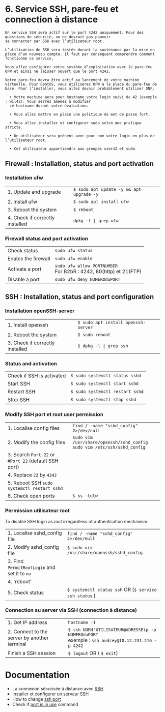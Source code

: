 # 6. Service SSH, pare-feu et connection à distance

```
Un service SSH sera actif sur le port 4242 uniquement. Pour des questions de sécurité, on ne devrait pas pouvoir 
se connecter par SSH avec l’utilisateur root.

L’utilisation de SSH sera testée durant la soutenance par la mise en
place d’un nouveau compte. Il faut par conséquent comprendre comment
fonctionne ce service.

Vous allez configurer votre système d’exploitation avec le pare-feu UFW et ainsi ne laisser ouvert que le port 4242.

Votre pare-feu devra être actif au lancement de votre machine
virtuelle. Pour CentOS, vous utiliserez UFW à la place du pare-feu de
base. Pour l’installer, vous allez devoir probablement utiliser DNF.

  • Votre machine aura pour hostname votre login suivi de 42 (exemple : wil42). Vous serrez amenez à modifier 
  ce hostname durant votre évaluation.

  • Vous allez mettre en place une politique de mot de passe fort.

  • Vous allez installer et configurer sudo selon une pratique stricte.

  • Un utilisateur sera présent avec pour nom votre login en plus de l’utilisateur root.

  • Cet utilisateur appartiendra aux groupes user42 et sudo.
```

## Firewall : Installation, status and port activation

### Installation ufw

|                                 |                                            |
| ------------------------------- | ------------------------------------------ |
| 1. Update and upgrade           | `$ sudo apt update -y && apt upgrade -y` 
| 2. Install ufw                  | `$ sudo apt install ufw`
| 3. Reboot the system            | `$ reboot`
| 4. Check if correctly installed | `dpkg -l \| grep ufw`


### Firewall status and port activation

|                                 |                                            |
| ------------------------------- | ------------------------------------------ |
| Check status                    | `sudo ufw status`
| Enable the firewall             | `sudo ufw enable`
| Activate a port                 | `sudo ufw allow PORTNUMBER` <br>                                                                                                                                  For B2bR : 4242, 80(http) et 21(FTP)
| Disable a port                  | `sudo ufw deny NUMÉROduPORT`      
      

## SSH : Installation, status and port configuration

### Installation openSSH-server

|                                  |                                            |
| -------------------------------- | ------------------------------------------ |
| 1. Install openssh               | `$ sudo apt install openssh-server`
| 2. Reboot the system             | `$ sudo reboot`
| 3. Check if correctly installed  | `$ dpkg -l \| grep ssh`


### Status and activation

|                                    |                                            |
| ---------------------------------- | ------------------------------------------ |
| Check if SSH is activated          | `$ sudo systemctl status sshd`
| Start SSH                          | `$ sudo systemctl start sshd`
| Restart SSH                        | `$ sudo systemctl restart sshd`
| Stop SSH                           | `$ sudo systemctl stop sshd`

### Modify SSH port et root user permission

|                                 |                                            |
| ------------------------------- | ------------------------------------------ |
| 1. Localise config files        | `find / -name "sshd_config" 2>/dev/null`
| 2. Modify the config files      | `sudo vim /usr/share/openssh/sshd_config` <br>                                                                                                                   `sudo vim /etc/ssh/sshd_config`
| 3. Search `Port 22` or `#Port 22` (default SSH port)
| 4. Replace `22` by `4242`
| 5. Reboot SSH `sudo systemctl restart sshd`
| 6. Check open ports             | `$ ss -tulw`

### Permission utilisateur root

To disable SSH login as root irregardless of authentication mechanism

|                                 |                                                    |
| ------------------------------- | -------------------------------------------------- |
| 1. Localise sshd_config file    | `find / -name "sshd_config" 2>/dev/null`
| 2. Modify sshd_config file      | `$ sudo vim /usr/share/openssh/sshd_config`
| 3. Find `PermitRootLogin` and set it to `no`
| 4. 'reboot'
| 5. Check status                 | `$ systemctl status ssh` OR (`$ service ssh status` )


### Connection au server via SSH (connection à distance)

|                                              |                                            |
| -------------------------------------------- | ------------------------------------------ |
| 1. Get IP address                            | `hostname -I`
| 2. Connect to the server by another terminal | `$ ssh NOMd'UTILISATEUR@ADRESSEip -p NUMÉROduPORT` <br>                                                                                                           exemple : `ssh audrey@10.12.231.216 -p 4242`
| Finish a SSH session                         | `$ logout` OR ( `$ exit`)


# Documentation

- La connexion sécurisée à distance avec [SSH](https://openclassrooms.com/fr/courses/43538-reprenez-le-controle-a-laide-de-linux/41773-la-connexion-securisee-a-distance-avec-ssh)
- Installer et configurer un [serveur SSH](https://www.linuxtricks.fr/wiki/ssh-installer-et-configurer-un-serveur-ssh "linuxtricks.fr")
- How to change [ssh port](https://www.cyberciti.biz/faq/howto-change-ssh-port-on-linux-or-unix-server/ "cyberciti.biz")
- Check if [port is in use](https://www.linuxtricks.fr/wiki/ssh-installer-et-configurer-un-serveur-ssh "linuxtricks.fr") command


